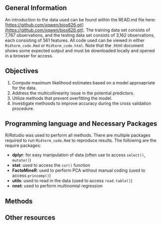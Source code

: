 ## General Information
An introduction to the data used can be found within the READ.md file here: [https://github.com/xqwen/bios626.git](https://github.com/xqwen/bios626.git). The training data set consists of 7,767 observations, and the testing data set consists of 3,162 observations, each consisting of 561 features. All code used can be viewed in either `Midterm_code.Rmd` or `Midterm_code.html`. Note that the .html document shows some expected output and must be downloaded locally and opened in a browser for access.

## Objectives
1. Compute maximum likelihood estimates based on a model approapriate for the data. 
2. Address the multicollinearity issue in the potential predictors.
3. Utilize methods that prevent overfitting the model. 
4. Investigate methoods to improve accuracy during the cross validation procedure.

## Programming language and Necessary Packages
R/Rstudio was used to perform all methods. There are multiple packages required to run `Midterm_code.Rmd` to reproduce results. The following are the require packages:
- **dplyr**: for easy manipulation of data (often use to access `select()`, `mutate()`)
- **stat**: used to access the `cor()` function
- **FactoMineR**: used to perform PCA without manual coding (used to access `princomp()`)
- **utils**: used to read in the data (used to access `read.table()`)
- **nnet**: used to perform multinomial regression

## Methods
## Other resources
